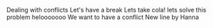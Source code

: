 Dealing with conflicts
Let's have a break
Lets take cola!
lets solve this problem
helooooooo
We want to have a conflict
New line by Hanna
